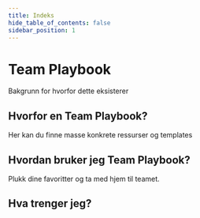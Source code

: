 ```yaml
---
title: Indeks
hide_table_of_contents: false
sidebar_position: 1
---
```


# Team Playbook

Bakgrunn for hvorfor dette eksisterer 

## Hvorfor en Team Playbook?

Her kan du finne masse konkrete ressurser og templates 

## Hvordan bruker jeg Team Playbook? 

Plukk dine favoritter og ta med hjem til teamet. 


## Hva trenger jeg? 